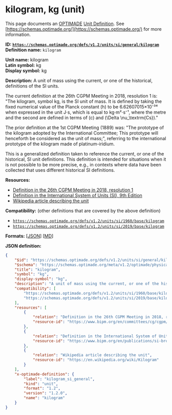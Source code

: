 # kilogram, kg (unit)

This page documents an [OPTIMADE](https://www.optimade.org/) [Unit Definition](https://schemas.optimade.org/#definitions). See [https://schemas.optimade.org/](https://schemas.optimade.org/) for more information.

**ID: [`https://schemas.optimade.org/defs/v1.2/units/si/general/kilogram`](https://schemas.optimade.org/defs/v1.2/units/si/general/kilogram.md)**  
**Definition name:** `kilogram`

**Unit name:** kilogram  
**Latin symbol:** kg  
**Display symbol:** kg  
  
**Description:** A unit of mass using the current, or one of the historical, definitions of the SI units.

The current definition at the 26th CGPM Meeting in 2018, resolution 1 is: "The kilogram, symbol kg, is the SI unit of mass. It is defined by taking the fixed numerical value of the Planck constant \(h\) to be 6.62607015×10⁻³⁴ when expressed in the unit J⋅s, which is equal to kg⋅m²⋅s⁻¹, where the metre and the second are defined in terms of \(c\) and \(\Delta \nu_\textrm{Cs}\)."

The prior definition at the 1st CGPM Meeting (1889) was: "The prototype of the kilogram adopted by the International Committee; This prototype will henceforth be considered as the unit of mass;", referring to the international prototype of the kilogram made of platinum-iridium.

This is a generalized definition taken to reference the current, or one of the historical, SI unit definitions.
This definition is intended for situations when it is not possible to be more precise, e.g., in contexts where data have been collected that uses different historical SI definitions.

**Resources:**

- [Definition in the 26th CGPM Meeting in 2018, resolution 1](https://www.bipm.org/en/committees/cg/cgpm/26-2018/resolution-1)
- [Definition in the International System of Units (SI), 9th Edition](https://www.bipm.org/en/publications/si-brochure)
- [Wikipedia article describing the unit](https://en.wikipedia.org/wiki/Kilogram)


**Compatibility:** (other definitions that are covered by the above definition)

- [`https://schemas.optimade.org/defs/v1.2/units/si/1960/base/kilogram`](https://schemas.optimade.org/defs/v1.2/units/si/1960/base/kilogram.md)
- [`https://schemas.optimade.org/defs/v1.2/units/si/2019/base/kilogram`](https://schemas.optimade.org/defs/v1.2/units/si/2019/base/kilogram.md)


**Formats:** [[JSON](kilogram.json)] [[MD](kilogram.md)]

**JSON definition:**

``` json
{
    "$id": "https://schemas.optimade.org/defs/v1.2/units/si/general/kilogram",
    "$schema": "https://schemas.optimade.org/meta/v1.2/optimade/physical_unit_definition.json",
    "title": "kilogram",
    "symbol": "kg",
    "display-symbol": "kg",
    "description": "A unit of mass using the current, or one of the historical, definitions of the SI units.\n\nThe current definition at the 26th CGPM Meeting in 2018, resolution 1 is: \"The kilogram, symbol kg, is the SI unit of mass. It is defined by taking the fixed numerical value of the Planck constant \\(h\\) to be 6.62607015\u00d710\u207b\u00b3\u2074 when expressed in the unit J\u22c5s, which is equal to kg\u22c5m\u00b2\u22c5s\u207b\u00b9, where the metre and the second are defined in terms of \\(c\\) and \\(\\Delta \\nu_\\textrm{Cs}\\).\"\n\nThe prior definition at the 1st CGPM Meeting (1889) was: \"The prototype of the kilogram adopted by the International Committee; This prototype will henceforth be considered as the unit of mass;\", referring to the international prototype of the kilogram made of platinum-iridium.\n\nThis is a generalized definition taken to reference the current, or one of the historical, SI unit definitions.\nThis definition is intended for situations when it is not possible to be more precise, e.g., in contexts where data have been collected that uses different historical SI definitions.",
    "compatibility": [
        "https://schemas.optimade.org/defs/v1.2/units/si/1960/base/kilogram",
        "https://schemas.optimade.org/defs/v1.2/units/si/2019/base/kilogram"
    ],
    "resources": [
        {
            "relation": "Definition in the 26th CGPM Meeting in 2018, resolution 1",
            "resource-id": "https://www.bipm.org/en/committees/cg/cgpm/26-2018/resolution-1"
        },
        {
            "relation": "Definition in the International System of Units (SI), 9th Edition",
            "resource-id": "https://www.bipm.org/en/publications/si-brochure"
        },
        {
            "relation": "Wikipedia article describing the unit",
            "resource-id": "https://en.wikipedia.org/wiki/Kilogram"
        }
    ],
    "x-optimade-definition": {
        "label": "kilogram_si_general",
        "kind": "unit",
        "format": "1.2",
        "version": "1.2.0",
        "name": "kilogram"
    }
}
```